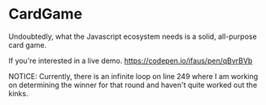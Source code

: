 # CardGame
Undoubtedly, what the Javascript ecosystem needs is a solid, all-purpose card game.

If you're interested in a live demo. https://codepen.io/ifaus/pen/qBvrBVb

NOTICE:
Currently, there is an infinite loop on line 249 where I am working on determining the winner for that round and haven't quite worked out the kinks.
